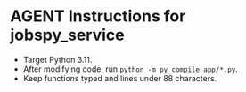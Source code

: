 # AGENT Instructions for jobspy_service

- Target Python 3.11.
- After modifying code, run `python -m py_compile app/*.py`.
- Keep functions typed and lines under 88 characters.
